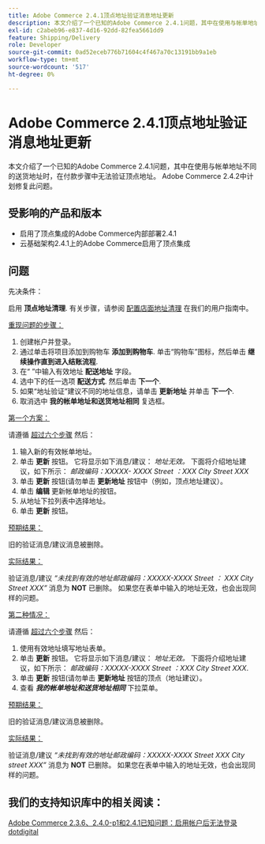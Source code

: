 ```yaml
---
title: Adobe Commerce 2.4.1顶点地址验证消息地址更新
description: 本文介绍了一个已知的Adobe Commerce 2.4.1问题，其中在使用与帐单地址不同的送货地址时，在付款步骤中无法验证顶点地址。 Adobe Commerce 2.4.2中计划修复此问题。
exl-id: c2abeb96-e837-4d16-92dd-82fea5661dd9
feature: Shipping/Delivery
role: Developer
source-git-commit: 0ad52eceb776b71604c4f467a70c13191bb9a1eb
workflow-type: tm+mt
source-wordcount: '517'
ht-degree: 0%

---
```


# Adobe Commerce 2.4.1顶点地址验证消息地址更新

本文介绍了一个已知的Adobe Commerce 2.4.1问题，其中在使用与帐单地址不同的送货地址时，在付款步骤中无法验证顶点地址。 Adobe Commerce 2.4.2中计划修复此问题。

## 受影响的产品和版本

* 启用了顶点集成的Adobe Commerce内部部署2.4.1
* 云基础架构2.4.1上的Adobe Commerce启用了顶点集成

## 问题

先决条件：

启用 **顶点地址清理**. 有关步骤，请参阅 [配置店面地址清理](https://experienceleague.adobe.com/docs/commerce-knowledge-base/kb/troubleshooting/miscellaneous/vertex-address-cleansing-different-addresses-not-allowed.html) 在我们的用户指南中。

<u>重现问题的步骤：</u>

1. 创建帐户并登录。
1. 通过单击将项目添加到购物车 **添加到购物车**. 单击“购物车”图标，然后单击 **继续操作直到进入结账流程**.
1. 在“ ”中输入有效地址 **配送地址** 字段。
1. 选中下的任一选项 **配送方式**. 然后单击 **下一个**.
1. 如果“地址验证”建议不同的地址信息，请单击 **更新地址** 并单击 **下一个**.
1. 取消选中 **我的帐单地址和送货地址相同** 复选框。

<u>第一个方案：</u>

请遵循 [超过六个步骤](/help/troubleshooting/miscellaneous/magento-2-4-1-vertex-address-validation-message-post-address-update.md#first_sixth) 然后：

1. 输入新的有效帐单地址。
1. 单击 **更新** 按钮。 它将显示如下消息/建议： *地址无效。* 下面将介绍地址建议，如下所示： *邮政编码：XXXXX- XXXX Street ：XXX City Street XXX*
1. 单击 **更新** 按钮(请勿单击 **更新地址** 按钮中（例如，顶点地址建议）。
1. 单击 **编辑** 更新帐单地址的按钮。
1. 从地址下拉列表中选择地址。
1. 单击 **更新** 按钮。

<u>预期结果：</u>

旧的验证消息/建议消息被删除。

<u>实际结果：</u>

验证消息/建议 *“未找到有效的地址邮政编码：XXXXX-XXXX Street ： XXX City Street XXX”* 消息为 **NOT** 已删除。 如果您在表单中输入的地址无效，也会出现同样的问题。

<u>第二种情况：</u>

请遵循 [超过六个步骤](/help/troubleshooting/miscellaneous/magento-2-4-1-vertex-address-validation-message-post-address-update.md#first_sixth) 然后：

1. 使用有效地址填写地址表单。
1. 单击 **更新** 按钮。 它将显示如下消息/建议： *地址无效。* 下面将介绍地址建议，如下所示： *邮政编码：XXXXX-XXXX Street ：XXX City Street XXX*.
1. 单击 **更新** 按钮(请勿单击 **更新地址** 按钮的顶点（地址建议）。
1. 查看 ***我的帐单地址和送货地址相同*** 下拉菜单。

<u>预期结果：</u>

旧的验证消息/建议消息被删除。

<u>实际结果：</u>

验证消息/建议 *“未找到有效的地址邮政编码：XXXXX-XXXX Street XXX City street XXX”* 消息为 **NOT** 已删除。 如果您在表单中输入的地址无效，也会出现同样的问题。

## 我们的支持知识库中的相关阅读：

[Adobe Commerce 2.3.6、2.4.0-p1和2.4.1已知问题：启用帐户后无法登录dotdigital](/help/troubleshooting/miscellaneous/magento-2-3-6-2-4-0-p1-2-4-1-known-issue-dotdigital-login.md)

